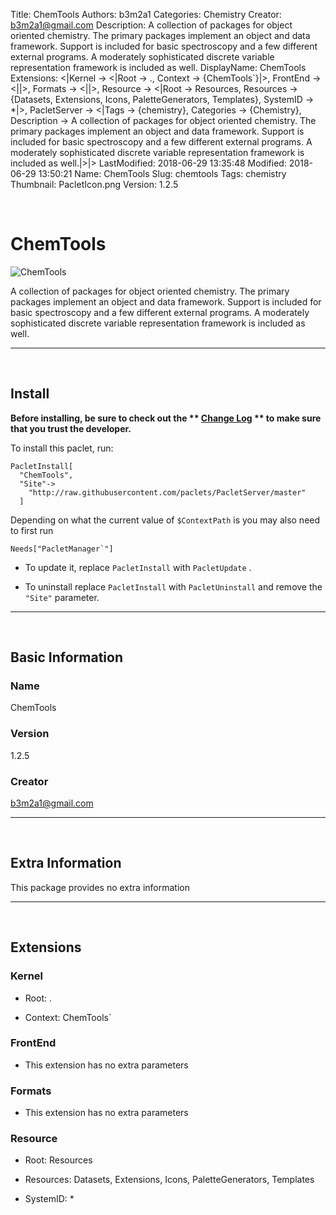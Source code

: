Title: ChemTools
Authors: b3m2a1
Categories: Chemistry
Creator: b3m2a1@gmail.com
Description: A collection of packages for object oriented chemistry. The primary packages implement an object and data framework. Support is included for basic spectroscopy and a few different external programs. A moderately sophisticated discrete variable representation framework is included as well.
DisplayName: ChemTools
Extensions: <|Kernel -> <|Root -> ., Context -> {ChemTools`}|>, FrontEnd -> <||>, Formats -> <||>, Resource -> <|Root -> Resources, Resources -> {Datasets, Extensions, Icons, PaletteGenerators, Templates}, SystemID -> *|>, PacletServer -> <|Tags -> {chemistry}, Categories -> {Chemistry}, Description -> A collection of packages for object oriented chemistry. The primary packages implement an object and data framework. Support is included for basic spectroscopy and a few different external programs. A moderately sophisticated discrete variable representation framework is included as well.|>|>
LastModified: 2018-06-29 13:35:48
Modified: 2018-06-29 13:50:21
Name: ChemTools
Slug: chemtools
Tags: chemistry
Thumbnail: PacletIcon.png
Version: 1.2.5

<a id="chemtools" style="width:0;height:0;margin:0;padding:0;">&zwnj;</a>

# ChemTools

![ChemTools]({filename}/img/ChemTools/PacletIcon.png)

A collection of packages for object oriented chemistry. The primary packages implement an object and data framework. Support is included for basic spectroscopy and a few different external programs. A moderately sophisticated discrete variable representation framework is included as well.

---

<a id="install" style="width:0;height:0;margin:0;padding:0;">&zwnj;</a>

## Install

**Before installing, be sure to check out the ** **[Change Log](https://paclets.github.io/PacletServer/pages/log.html)** ** to make sure that you trust the developer.**

To install this paclet, run:

    PacletInstall[
      "ChemTools",
      "Site"->
        "http://raw.githubusercontent.com/paclets/PacletServer/master"
      ]

Depending on what the current value of  ```$ContextPath```  is you may also need to first run

    Needs["PacletManager`"]

* To update it, replace  ```PacletInstall```  with  ```PacletUpdate``` . 

* To uninstall replace  ```PacletInstall```  with  ```PacletUninstall```  and remove the  ```"Site"```  parameter.

---

<a id="basic-information" style="width:0;height:0;margin:0;padding:0;">&zwnj;</a>

## Basic Information

### Name

ChemTools

### Version

1.2.5

### Creator

[b3m2a1@gmail.com](mailto:b3m2a1@gmail.com)

---

<a id="extra-information" style="width:0;height:0;margin:0;padding:0;">&zwnj;</a>

## Extra Information

This package provides no extra information

---

<a id="extensions" style="width:0;height:0;margin:0;padding:0;">&zwnj;</a>

## Extensions

### Kernel

* Root: .

* Context: ChemTools`

### FrontEnd

* This extension has no extra parameters

### Formats

* This extension has no extra parameters

### Resource

* Root: Resources

* Resources: Datasets, Extensions, Icons, PaletteGenerators, Templates

* SystemID: *
